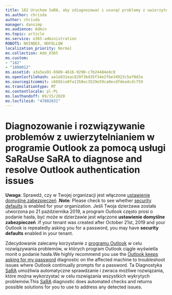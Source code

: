 ```yaml
---
title: 182 Uruchom SaRA, aby zdiagnozować i usunąć problemy z uwierzytelnianiem w programie Outlook
ms.author: chrisda
author: chrisda
manager: dansimp
ms.audience: Admin
ms.topic: article
ms.service: o365-administration
ROBOTS: NOINDEX, NOFOLLOW
localization_priority: Normal
ms.collection: Adm_O365
ms.custom:
- "182"
- "1800012"
ms.assetid: a3a5ea91-6989-4616-9290-c7b24484e8c8
ms.openlocfilehash: aa1e831eac829f3bd35f34e2fbe34923c5af0d3a
ms.sourcegitcommit: c6692ce0fa1358ec3529e59ca0ecdfdea4cdc759
ms.translationtype: MT
ms.contentlocale: pl-PL
ms.lasthandoff: 09/15/2020
ms.locfileid: "47802031"
---
```

# <a name="use-sara-to-diagnose-and-resolve-outlook-authentication-issues"></a><span data-ttu-id="f051b-102">Diagnozowanie i rozwiązywanie problemów z uwierzytelnianiem w programie Outlook za pomocą usługi SaRa</span><span class="sxs-lookup"><span data-stu-id="f051b-102">Use SaRA to diagnose and resolve Outlook authentication issues</span></span>

<span data-ttu-id="f051b-103">**Uwaga**: Sprawdź, czy w Twojej organizacji jest włączone [ustawienie domyślne zabezpieczeń](https://aka.ms/securitydefaults) .</span><span class="sxs-lookup"><span data-stu-id="f051b-103">**Note**: Please check to see whether [security defaults](https://aka.ms/securitydefaults) is enabled for your organization.</span></span> <span data-ttu-id="f051b-104">Jeśli Twoja dzierżawa została utworzona po 21 października 2019, a program Outlook często prosi o podanie hasła, być może w dzierżawie jest włączone **ustawienie domyślne zabezpieczeń** .</span><span class="sxs-lookup"><span data-stu-id="f051b-104">If your tenant was created after October 21st, 2019 and your Outlook is repeatedly asking you for a password, you may have **security defaults** enabled in your tenant.</span></span>

<span data-ttu-id="f051b-105">Zdecydowanie zalecamy korzystanie z [programu Outlook](https://aka.ms/SaRA-OutlookPwdPrompt-Alchemy) w celu rozwiązywania problemów, w których program Outlook ciągle wyświetla monit o podanie hasła.</span><span class="sxs-lookup"><span data-stu-id="f051b-105">We highly recommend you use the [Outlook keeps asking for my password](https://aka.ms/SaRA-OutlookPwdPrompt-Alchemy) diagnostic on the affected machine to troubleshoot issues where Outlook continually prompts for a password.</span></span> <span data-ttu-id="f051b-106">Ta Diagnostyka [SaRA](https://diagnostics.office.com/#/) umożliwia automatyczne sprawdzanie i zwraca możliwe rozwiązania, które można wykorzystać w celu rozwiązania wszystkich wykrytych problemów.</span><span class="sxs-lookup"><span data-stu-id="f051b-106">This [SaRA](https://diagnostics.office.com/#/) diagnostic does automated checks and returns possible solutions for you to use to address any detected issues.</span></span>
